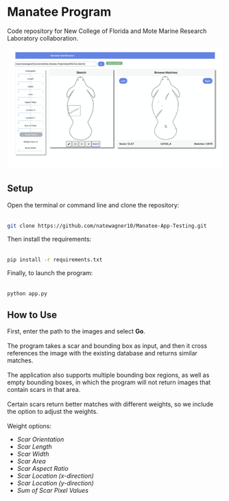 # Manatee Program

Code repository for New College of Florida and Mote Marine Research Laboratory collaboration.

![alt text](https://github.com/natewagner10/Manatee-App-Testing/blob/main/assets/dash_example.png)

## Setup

Open the terminal or command line and clone the repository: <br />
<br />
```sh
git clone https://github.com/natewagner10/Manatee-App-Testing.git
```
Then install the requirements: <br />
<br />
```sh
pip install -r requirements.txt
```
Finally, to launch the program: <br />
<br />
```sh
python app.py
```
## How to Use

First, enter the path to the images and select **Go**. <br />
<br />
The program takes a scar and bounding box as input, and then it cross references the image with the existing database and returns similar matches.  <br />
<br />
The application also supports multiple bounding box regions, as well as empty bounding boxes, in which the program will not return images that contain scars in that area. <br />
<br />
Certain scars return better matches with different weights, so we include the option to adjust the weights. <br />
<br />
Weight options: <br />
* *Scar Orientation* <br />
* *Scar Length* <br />
* *Scar Width* <br />
* *Scar Area* <br />
* *Scar Aspect Ratio* <br />
* *Scar Location (x-direction)* <br />
* *Scar Location (y-direction)* <br />
* *Sum of Scar Pixel Values* <br />



